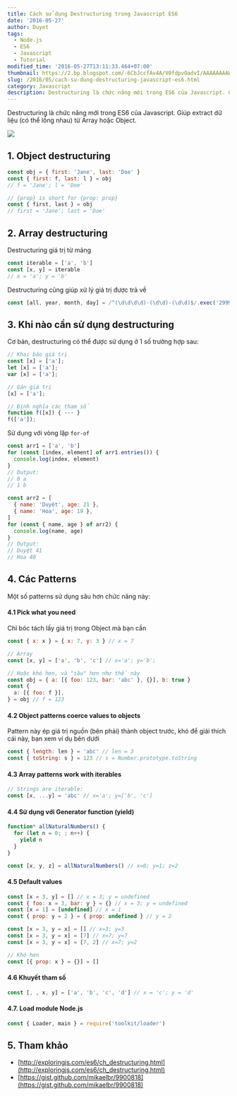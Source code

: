 ```yaml
---
title: Cách sử dụng Destructuring trong Javascript ES6
date: '2016-05-27'
author: Duyet
tags:
  - Node.js
  - ES6
  - Javascript
  - Tutorial
modified_time: '2016-05-27T13:11:33.464+07:00'
thumbnail: https://2.bp.blogspot.com/-6CbJccfAv4A/V0fdpvOadvI/AAAAAAAAWEM/Z7TwERT_aAgcV-HfBQZfq-yXOCOBqomtQCK4B/s1600/es6-destructuring.png
slug: /2016/05/cach-su-dung-destructuring-javascript-es6.html
category: Javascript
description: Destructuring là chức năng mới trong ES6 của Javascript. Giúp extract dữ liệu (có thể lồng nhau) từ Array hoặc Object.
---
```


Destructuring là chức năng mới trong ES6 của Javascript. Giúp extract dữ liệu (có thể lồng nhau) từ Array hoặc Object.

![](https://2.bp.blogspot.com/-6CbJccfAv4A/V0fdpvOadvI/AAAAAAAAWEM/Z7TwERT_aAgcV-HfBQZfq-yXOCOBqomtQCK4B/s1600/es6-destructuring.png)

## 1. Object destructuring

```js
const obj = { first: 'Jane', last: 'Doe' }
const { first: f, last: l } = obj
// f = 'Jane'; l = 'Doe'

// {prop} is short for {prop: prop}
const { first, last } = obj
// first = 'Jane'; last = 'Doe'
```

## 2. Array destructuring

Destructuring giá trị từ mảng

```js
const iterable = ['a', 'b']
const [x, y] = iterable
// x = 'a'; y = 'b'
```

Destructuring cũng giúp xử lý giá trị được trả về

```js
const [all, year, month, day] = /^(\d\d\d\d)-(\d\d)-(\d\d)$/.exec('2999-12-31')
```

## 3. Khi nào cần sử dụng destructuring

Cơ bản, destructuring có thể được sử dụng ở 1 số trường hợp sau:

```js
// Khai báo giá trị
const [x] = ['a'];
let [x] = ['a'];
var [x] = ['a'];

// Gán giá trị
[x] = ['a'];

// Định nghĩa các tham số
function f([x]) { ··· }
f(['a']);
```

Sử dụng với vòng lặp `for-of`

```js
const arr1 = ['a', 'b']
for (const [index, element] of arr1.entries()) {
  console.log(index, element)
}
// Output:
// 0 a
// 1 b

const arr2 = [
  { name: 'Duyệt', age: 21 },
  { name: 'Hoa', age: 19 },
]
for (const { name, age } of arr2) {
  console.log(name, age)
}
// Output:
// Duyệt 41
// Hoa 40
```

## 4. Các Patterns

Một số patterns sử dụng sâu hơn chức năng này:

#### 4.1 Pick what you need

Chỉ bóc tách lấy giá trị trong Object mà bạn cần

```js
const { x: x } = { x: 7, y: 3 } // x = 7

// Array
const [x, y] = ['a', 'b', 'c'] // x='a'; y='b';

// Hoặc khó hơn, và "sâu" hơn như thế này
const obj = { a: [{ foo: 123, bar: 'abc' }, {}], b: true }
const {
  a: [{ foo: f }],
} = obj // f = 123
```

#### 4.2 Object patterns coerce values to objects

Pattern này ép giá trị nguồn (bên phải) thành object trước, khó để giải thích cái này, bạn xem ví dụ bên dưới<br />

```js
const { length: len } = 'abc' // len = 3
const { toString: s } = 123 // s = Number.prototype.toString
```

#### 4.3 Array patterns work with iterables

```js
// Strings are iterable:
const [x, ...y] = 'abc' // x='a'; y=['b', 'c']
```

#### 4.4 Sử dụng với Generator function (yield)

```js
function* allNaturalNumbers() {
  for (let n = 0; ; n++) {
    yield n
  }
}

const [x, y, z] = allNaturalNumbers() // x=0; y=1; z=2
```

#### 4.5 Default values

```js
const [x = 3, y] = [] // x = 3; y = undefined
const { foo: x = 3, bar: y } = {} // x = 3; y = undefined
const [x = 1] = [undefined] // x = 1
const { prop: y = 2 } = { prop: undefined } // y = 2

const [x = 3, y = x] = [] // x=3; y=3
const [x = 3, y = x] = [7] // x=7; y=7
const [x = 3, y = x] = [7, 2] // x=7; y=2

// Khó hơn
const [{ prop: x } = {}] = []
```

#### 4.6 Khuyết tham số

```js
const [, , x, y] = ['a', 'b', 'c', 'd'] // x = 'c'; y = 'd'
```

#### 4.7. Load module Node.js

```js
const { Loader, main } = require('toolkit/loader')
```

## 5. Tham khảo

- [http://exploringjs.com/es6/ch_destructuring.html](http://exploringjs.com/es6/ch_destructuring.html)
- [https://gist.github.com/mikaelbr/9900818](https://gist.github.com/mikaelbr/9900818)
